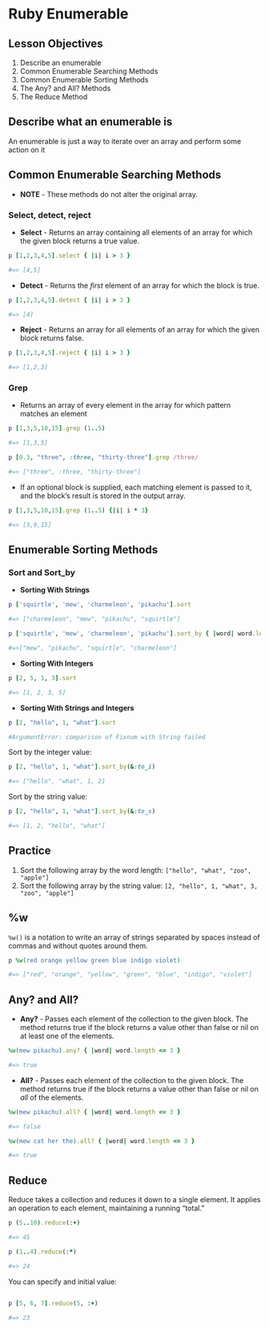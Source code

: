 # Ruby Enumerable

## Lesson Objectives

1. Describe an enumerable
1. Common Enumerable Searching Methods
1. Common Enumerable Sorting Methods
1. The Any? and All? Methods
1. The Reduce Method

## Describe what an enumerable is

An enumerable is just a way to iterate over an array and perform some action on it

## Common Enumerable Searching Methods

* **NOTE** - These methods do not alter the original array.

### Select, detect, reject

* **Select** - Returns an array containing all elements of an array for which the given block returns a true value.

``` ruby
p [1,2,3,4,5].select { |i| i > 3 } 

#=> [4,5]
```

* **Detect** - Returns the *first* element of an array for which the block is true.

``` ruby
p [1,2,3,4,5].detect { |i| i > 3 } 

#=> [4]
```

* **Reject** - Returns an array for all elements of an array for which the given block returns false.

``` ruby
p [1,2,3,4,5].reject { |i| i > 3 } 

#=> [1,2,3]
```

### Grep

* Returns an array of every element in the array for which pattern matches an element

``` ruby
p [1,3,5,10,15].grep (1..5) 

#=> [1,3,5]
```
```ruby
p [0.3, "three", :three, "thirty-three"].grep /three/ 

#=> ["three", :three, "thirty-three"]
```

* If an optional block is supplied, each matching element is passed to it, and the block’s result is stored in the output array.

``` ruby
p [1,3,5,10,15].grep (1..5) {|i| i * 3} 

#=> [3,9,15]
```

## Enumerable Sorting Methods

### Sort and Sort_by

* **Sorting With Strings**  

``` ruby
p ['squirtle', 'mew', 'charmeleon', 'pikachu'].sort

#=> ["charmeleon", "mew", "pikachu", "squirtle"]
```
```ruby
p ['squirtle', 'mew', 'charmeleon', 'pikachu'].sort_by { |word| word.length}

#=>["mew", "pikachu", "squirtle", "charmeleon"]
```

* **Sorting With Integers**  

``` ruby
p [2, 5, 1, 3].sort 

#=> [1, 2, 3, 5]
```

* **Sorting With Strings and Integers**  

``` ruby
p [2, "hello", 1, "what"].sort 

#ArgumentError: comparison of Fixnum with String failed
```

Sort by the integer value:

```ruby
p [2, "hello", 1, "what"].sort_by(&:to_i) 

#=> ["hello", "what", 1, 2]
```

Sort by the string value:

```ruby
p [2, "hello", 1, "what"].sort_by(&:to_s) 

#=> [1, 2, "hello", "what"]
```  

## Practice
1. Sort the following array by the word length: `["hello", "what", "zoo", "apple"]`
2. Sort the following array by the string value: `[2, "hello", 1, "what", 3, "zoo", "apple"]`

## %w

`%w()` is a notation to write an array of strings separated by spaces instead of commas and without quotes around them.

```ruby
p %w(red orange yellow green blue indigo violet)

#=> ["red", "orange", "yellow", "green", "blue", "indigo", "violet"]
```

## Any? and All?

* **Any?** - Passes each element of the collection to the given block. The method returns true if the block returns a value other than false or nil on at least one of the elements.

``` ruby
%w(mew pikachu).any? { |word| word.length <= 3 } 

#=> true
```

* **All?** - Passes each element of the collection to the given block. The method returns true if the block returns a value other than false or nil on *all* of the elements.

``` ruby
%w(mew pikachu).all? { |word| word.length <= 3 } 

#=> false
```
```ruby
%w(mew cat her the).all? { |word| word.length <= 3 } 

#=> true
```

## Reduce

Reduce takes a collection and reduces it down to a single element. It applies an operation to each element, maintaining a running “total.”  

 ``` ruby
p (5..10).reduce(:+) 

#=> 45
```
```ruby
p (1..4).reduce(:*) 

#=> 24
```

You can specify and initial value:

```ruby

p [5, 6, 7].reduce(5, :+) 

#=> 23
```
